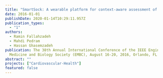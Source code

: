 ```yaml
---
title: "SmartSock: A wearable platform for context-aware assessment of ankle edema"
date: 2016-01-01
publishDate: 2020-01-14T10:29:11.957Z
publication_types:
  - "1"
authors:
  - Ramin Fallahzadeh
  - Mahdi Pedram
  - Hassan Ghasemzadeh
publication: The 38th Annual International Conference of the IEEE Engineering in
  Medicine and Biology Society (EMBC), August 16-20, 2016, Orlando, FL
abstract: ""
projects: ["Cardiovascular-Health"]
featured: false
---
```


